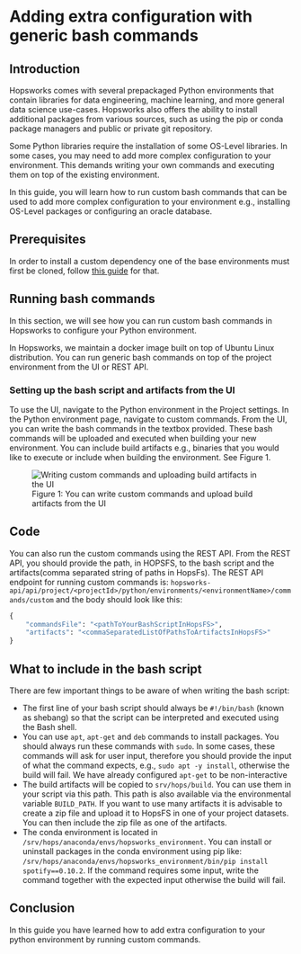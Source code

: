 # Adding extra configuration with generic bash commands

## Introduction
Hopsworks comes with several prepackaged Python environments that contain libraries for data engineering, machine learning, and more general data science use-cases. Hopsworks also offers the ability to install additional packages from various sources, such as using the pip or conda package managers and public or private git repository.

Some Python libraries require the installation of some OS-Level libraries. In some cases, you may need to add more complex configuration to your environment. This demands writing your own commands and executing them on top of the existing environment.

In this guide, you will learn how to run custom bash commands that can be used to add more complex configuration to your environment e.g., installing OS-Level packages or configuring an oracle database.

## Prerequisites

In order to install a custom dependency one of the base environments must first be cloned, follow [this guide](python_env_clone.md) for that.

## Running bash commands
In this section, we will see how you can run custom bash commands in Hopsworks to configure your Python environment.

In Hopsworks, we maintain a docker image built on top of Ubuntu Linux distribution. You can run generic bash commands on top of the project environment from the UI or REST API.

### Setting up the bash script and artifacts from the UI
To use the UI, navigate to the Python environment in the Project settings. In the Python environment page, navigate to custom commands. From the UI, you can write the bash commands in the textbox provided. These bash commands will be uploaded and executed when building your new environment. You can include build artifacts e.g., binaries that you would like to execute or include when building the environment. See Figure 1.

<p align="center">
  <figure>
    <img src="../../../../assets/images/guides/python/custom_commands.png" alt="Writing custom commands and uploading build artifacts in the UI">
    <figcaption>Figure 1: You can write custom commands and upload build artifacts from the UI</figcaption>
  </figure>
</p>

## Code
You can also run the custom commands using the REST API. From the REST API, you should provide the path, in HOPSFS, to the bash script and the artifacts(comma separated string of paths in HopsFs). The REST API endpoint for running custom commands is: `hopsworks-api/api/project/<projectId>/python/environments/<environmentName>/commands/custom` and the body should look like this:
```python
{
    "commandsFile": "<pathToYourBashScriptInHopsFS>",
    "artifacts": "<commaSeparatedListOfPathsToArtifactsInHopsFS>"
}

```

## What to include in the bash script
There are few important things to be aware of when writing the bash script:

* The first line of your bash script should always be `#!/bin/bash` (known as shebang) so that the script can be interpreted and executed using the Bash shell.
* You can use `apt`, `apt-get` and `deb` commands to install packages. You should always run these commands with `sudo`. In some cases, these commands will ask for user input, therefore you should provide the input of what the command expects, e.g., `sudo apt -y install`, otherwise the build will fail. We have already configured `apt-get` to be non-interactive
* The build artifacts will be copied to `srv/hops/build`. You can use them in your script via this path. This path is also available via the environmental variable `BUILD_PATH`. If you want to use many artifacts it is advisable to create a zip file and upload it to HopsFS in one of your project datasets. You can then include the zip file as one of the artifacts.
* The conda environment is located in `/srv/hops/anaconda/envs/hopsworks_environment`. You can install or uninstall packages in the conda environment using pip like: `/srv/hops/anaconda/envs/hopsworks_environment/bin/pip install spotify==0.10.2`. If the command requires some input, write the command together with the expected input otherwise the build will fail.


## Conclusion

In this guide you have learned how to add extra configuration to your python environment by running custom commands.